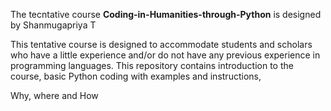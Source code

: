 The tecntative course **Coding-in-Humanities-through-Python** is designed by Shanmugapriya T

This tentative course is designed to accommodate students and scholars who have a little experience and/or do not have any previous experience in programming languages. This repository contains introduction to the course, basic Python coding with examples and instructions, 

Why, where and How
